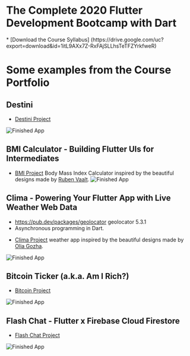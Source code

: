
<h1> The Complete 2020 Flutter Development Bootcamp with Dart </h1>
* [Download the Course Syllabus] (https://drive.google.com/uc?export=download&id=1itL9AXx7Z-RxFAjSLLhsTeTFZYrkfweR)

# Some examples from the Course Portfolio

## Destini
* [Destini Project](https://github.com/londonappbrewery/destini-challenge-completed/)

![Finished App](https://github.com/londonappbrewery/Images/blob/master/Destini.gif)

## BMI Calculator - Building Flutter UIs for Intermediates
* [BMI Project](https://github.com/londonappbrewery/BMI-Calculator-Completed)
Body Mass Index Calculator inspired by the beautiful designs made by [Ruben Vaalt](https://dribbble.com/shots/4585382-Simple-BMI-Calculator).
![Finished App](https://github.com/londonappbrewery/Images/blob/master/bmi-calc-demo.gif)

## Clima - Powering Your Flutter App with Live Weather Web Data
- https://pub.dev/packages/geolocator geolocator 5.3.1
- Asynchronous programming in Dart.
* [Clima Project](https://github.com/londonappbrewery/Clima-Flutter-Completed)
weather app inspired by the beautiful designs made by [Olia Gozha](https://dribbble.com/shots/4663154-).

![Finished App](https://github.com/londonappbrewery/Images/blob/master/clima-demo.gif)

## Bitcoin Ticker (a.k.a. Am I Rich?)
* [Bitcoin Project](https://github.com/londonappbrewery/bitcoin-flutter-final)

![Finished App](https://github.com/londonappbrewery/Images/blob/master/bitcoin-flutter-demo.gif)

## Flash Chat - Flutter x Firebase Cloud Firestore
* [Flash Chat Project](https://github.com/londonappbrewery/Flash-Chat-Flutter-Complete)

![Finished App](https://github.com/londonappbrewery/Images/blob/master/flash_chat_flutter_demo.gif)

